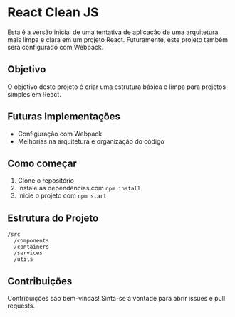# React Clean JS

Esta é a versão inicial de uma tentativa de aplicação de uma arquitetura mais limpa e clara em um projeto React. Futuramente, este projeto também será configurado com Webpack.

## Objetivo

O objetivo deste projeto é criar uma estrutura básica e limpa para projetos simples em React.

## Futuras Implementações

- Configuração com Webpack
- Melhorias na arquitetura e organização do código

## Como começar

1. Clone o repositório
2. Instale as dependências com `npm install`
3. Inicie o projeto com `npm start`

## Estrutura do Projeto

```
/src
  /components
  /containers
  /services
  /utils
```

## Contribuições

Contribuições são bem-vindas! Sinta-se à vontade para abrir issues e pull requests.

